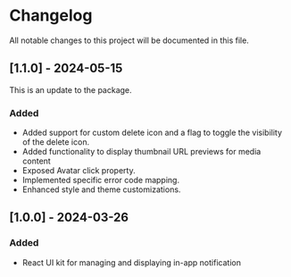 # Changelog

All notable changes to this project will be documented in this file.

## [1.1.0] - 2024-05-15
This is an update to the package.

### Added

- Added support for custom delete icon and a flag to toggle the visibility of the delete icon.
- Added functionality to display thumbnail URL previews for media content
- Exposed Avatar click property.
- Implemented specific error code mapping.
- Enhanced style and theme customizations. 


## [1.0.0] - 2024-03-26

### Added

- React UI kit for managing and displaying in-app notification

